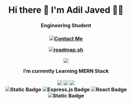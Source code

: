 <h1 align = "center" > Hi there 👋 I'm Adil Javed 👨‍💻</h1>
<h3 align="center">Engineering Student<h3>

<p align="center">
  <a href="https://linktr.ee/adiljaved">
    <img src="https://img.shields.io/badge/Contact%20Me-39E09B?style=for-the-badge&logo=linktree&logoColor=white" alt="Contact Me" />
  </a>
</p>



<p align="center">
<a href="https://roadmap.sh"><img src="https://api.roadmap.sh/v1-badge/wide/66108643da1671f98628eb10?variant=dark" alt="roadmap.sh"/></a>
</p>
<p align = "center"> 
<img src = "https://github-readme-stats-git-masterrstaa-rickstaa.vercel.app/api?username=adijavaa&theme=tokyonight">
</p>
<p align='center'>
  I’m currently Learning <b>MERN Stack</b><br/><br/>
  <img src="https://img.shields.io/badge/html-E34F26?style=for-the-badge&logo=html5&logoColor=white&labelColor=%23E34F26&color=%23E34F26"/>  
  <img src="https://img.shields.io/badge/css-1572B6?style=for-the-badge&logo=css3&logoColor=white&labelColor=%231572B6&color=%231572B6"/>
  <img src="https://img.shields.io/badge/javascipt-f3db1d?style=for-the-badge&logo=javascript&logoColor=black&labelColor=%23f3db1d&color=%23F7DF1E"/>
  <br/>
  <img alt="Static Badge" src="https://img.shields.io/badge/node%20JS-%23339933?style=for-the-badge&logo=nodedotjs&logoColor=%23000000&color=%23339933">
<img src="https://img.shields.io/badge/Express.js-%23404d59.svg?style=for-the-badge&logo=express&logoColor=white" alt="Express.js Badge">


<img src="https://img.shields.io/badge/React-%2300D8FF.svg?style=for-the-badge&logo=react&logoColor=white" alt="React Badge">

  <img alt="Static Badge" src="https://img.shields.io/badge/mongodb-%2347A248?style=for-the-badge&logo=mongodb&logoColor=%2347A248&color=%23000000">

  
</p>
